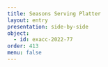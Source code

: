 ```yaml
---
title: Seasons Serving Platter
layout: entry
presentation: side-by-side
object:
  - id: exacc-2022-77
order: 413
menu: false
---
```

